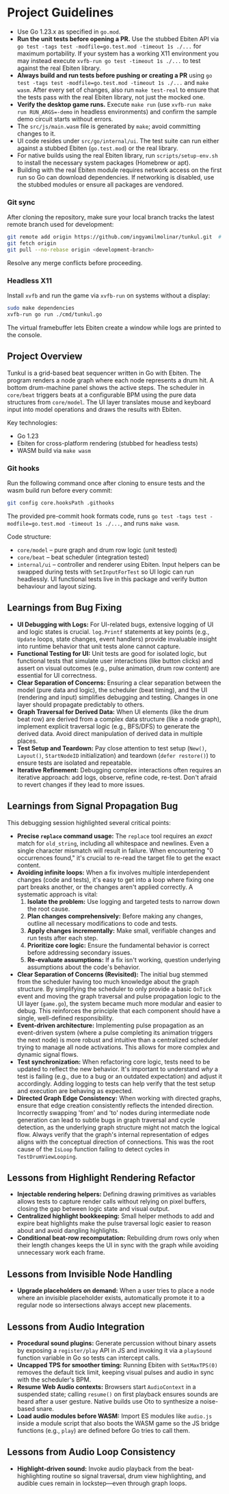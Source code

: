 # Project Guidelines
- Use Go 1.23.x as specified in `go.mod`.
- **Run the unit tests before opening a PR.** Use the stubbed Ebiten API via
  `go test -tags test -modfile=go.test.mod -timeout 1s ./...` for maximum portability.
  If your system has a working X11 environment you may instead execute
  `xvfb-run go test -timeout 1s ./...` to test against the real Ebiten library.
- **Always build and run tests before pushing or creating a PR** using
  `go test -tags test -modfile=go.test.mod -timeout 1s ./...` and `make wasm`.
  After every set of changes, also run `make test-real` to ensure that the
  tests pass with the real Ebiten library, not just the mocked one.
- **Verify the desktop game runs.** Execute `make run` (use
  `xvfb-run make run RUN_ARGS=-demo` in headless environments) and confirm the
  sample demo circuit starts without errors.
- The `src/js/main.wasm` file is generated by `make`; avoid committing changes to it.
- UI code resides under `src/go/internal/ui`. The test suite can run either
  against a stubbed Ebiten (`go.test.mod`) or the real library.
- For native builds using the real Ebiten library, run `scripts/setup-env.sh`
  to install the necessary system packages (Homebrew or apt).
- Building with the real Ebiten module requires network access on the first run
  so Go can download dependencies. If networking is disabled, use the stubbed
  modules or ensure all packages are vendored.

### Git sync
After cloning the repository, make sure your local branch tracks the latest
remote branch used for development:

```sh
git remote add origin https://github.com/ingyamilmolinar/tunkul.git  # if not set
git fetch origin
git pull --no-rebase origin <development-branch>
```
Resolve any merge conflicts before proceeding.

### Headless X11
Install `xvfb` and run the game via `xvfb-run` on systems without a display:

```sh
sudo make dependencies
xvfb-run go run ./cmd/tunkul.go
```
The virtual framebuffer lets Ebiten create a window while logs are printed to the console.

## Project Overview
Tunkul is a grid-based beat sequencer written in Go with Ebiten. The program
renders a node graph where each node represents a drum hit. A bottom drum-machine
panel shows the active steps. The scheduler in `core/beat` triggers beats at a
configurable BPM using the pure data structures from `core/model`. The UI layer
translates mouse and keyboard input into model operations and draws the results
with Ebiten.

Key technologies:
- Go 1.23
- Ebiten for cross-platform rendering (stubbed for headless tests)
- WASM build via `make wasm`

### Git hooks
Run the following command once after cloning to ensure tests and the wasm build
run before every commit:

```sh
git config core.hooksPath .githooks
```

The provided pre-commit hook formats code, runs `go test -tags test -modfile=go.test.mod -timeout 1s ./...`,
and runs `make wasm`.

Code structure:
- `core/model` – pure graph and drum row logic (unit tested)
- `core/beat` – beat scheduler (integration tested)
- `internal/ui` – controller and renderer using Ebiten. Input helpers can be
  swapped during tests with `SetInputForTest` so UI logic can run headlessly.
  UI functional tests live in this package and verify button behaviour and
  layout sizing.

## Learnings from Bug Fixing
*   **UI Debugging with Logs:** For UI-related bugs, extensive logging of UI and logic states is crucial. `log.Printf` statements at key points (e.g., `Update` loops, state changes, event handlers) provide invaluable insight into runtime behavior that unit tests alone cannot capture.
*   **Functional Testing for UI:** Unit tests are good for isolated logic, but functional tests that simulate user interactions (like button clicks) and assert on visual outcomes (e.g., pulse animation, drum row content) are essential for UI correctness.
*   **Clear Separation of Concerns:** Ensuring a clear separation between the model (pure data and logic), the scheduler (beat timing), and the UI (rendering and input) simplifies debugging and testing. Changes in one layer should propagate predictably to others.
*   **Graph Traversal for Derived Data:** When UI elements (like the drum beat row) are derived from a complex data structure (like a node graph), implement explicit traversal logic (e.g., BFS/DFS) to generate the derived data. Avoid direct manipulation of derived data in multiple places.
*   **Test Setup and Teardown:** Pay close attention to test setup (`New()`, `Layout()`, `StartNodeID` initialization) and teardown (`defer restore()`) to ensure tests are isolated and repeatable.
*   **Iterative Refinement:** Debugging complex interactions often requires an iterative approach: add logs, observe, refine code, re-test. Don't afraid to revert changes if they lead to more issues.

## Learnings from Signal Propagation Bug
This debugging session highlighted several critical points:

*   **Precise `replace` command usage:** The `replace` tool requires an *exact* match for `old_string`, including all whitespace and newlines. Even a single character mismatch will result in failure. When encountering "0 occurrences found," it's crucial to re-read the target file to get the exact content.
*   **Avoiding infinite loops:** When a fix involves multiple interdependent changes (code and tests), it's easy to get into a loop where fixing one part breaks another, or the changes aren't applied correctly. A systematic approach is vital:
    1.  **Isolate the problem:** Use logging and targeted tests to narrow down the root cause.
    2.  **Plan changes comprehensively:** Before making any changes, outline all necessary modifications to code and tests.
    3.  **Apply changes incrementally:** Make small, verifiable changes and run tests after each step.
    4.  **Prioritize core logic:** Ensure the fundamental behavior is correct before addressing secondary issues.
    5.  **Re-evaluate assumptions:** If a fix isn't working, question underlying assumptions about the code's behavior.
*   **Clear Separation of Concerns (Revisited):** The initial bug stemmed from the scheduler having too much knowledge about the graph structure. By simplifying the scheduler to only provide a basic `OnTick` event and moving the graph traversal and pulse propagation logic to the UI layer (`game.go`), the system became much more modular and easier to debug. This reinforces the principle that each component should have a single, well-defined responsibility.
*   **Event-driven architecture:** Implementing pulse propagation as an event-driven system (where a pulse completing its animation triggers the next node) is more robust and intuitive than a centralized scheduler trying to manage all node activations. This allows for more complex and dynamic signal flows.
*   **Test synchronization:** When refactoring core logic, tests need to be updated to reflect the new behavior. It's important to understand *why* a test is failing (e.g., due to a bug or an outdated expectation) and adjust it accordingly. Adding logging to tests can help verify that the test setup and execution are behaving as expected.
*   **Directed Graph Edge Consistency:** When working with directed graphs, ensure that edge creation consistently reflects the intended direction. Incorrectly swapping 'from' and 'to' nodes during intermediate node generation can lead to subtle bugs in graph traversal and cycle detection, as the underlying graph structure might not match the logical flow. Always verify that the graph's internal representation of edges aligns with the conceptual direction of connections. This was the root cause of the `IsLoop` function failing to detect cycles in `TestDrumViewLooping`.

## Lessons from Highlight Rendering Refactor
*   **Injectable rendering helpers:** Defining drawing primitives as variables allows tests to capture render calls without relying on pixel buffers, closing the gap between logic state and visual output.
*   **Centralized highlight bookkeeping:** Small helper methods to add and expire beat highlights make the pulse traversal logic easier to reason about and avoid dangling highlights.
*   **Conditional beat-row recomputation:** Rebuilding drum rows only when their length changes keeps the UI in sync with the graph while avoiding unnecessary work each frame.

## Lessons from Invisible Node Handling
*   **Upgrade placeholders on demand:** When a user tries to place a node where an invisible placeholder exists, automatically promote it to a regular node so intersections always accept new placements.

## Lessons from Audio Integration
*   **Procedural sound plugins:** Generate percussion without binary assets by exposing a `register/play` API in JS and invoking it via a `playSound` function variable in Go so tests can intercept calls.
*   **Uncapped TPS for smoother timing:** Running Ebiten with `SetMaxTPS(0)` removes the default tick limit, keeping visual pulses and audio in sync with the scheduler's BPM.
*   **Resume Web Audio contexts:** Browsers start `AudioContext` in a suspended state; calling `resume()` on first playback ensures sounds are heard after a user gesture. Native builds use Oto to synthesize a noise-based snare.
*   **Load audio modules before WASM:** Import ES modules like `audio.js` inside a module script that also boots the WASM game so the JS bridge functions (e.g., `play`) are defined before Go tries to call them.

## Lessons from Audio Loop Consistency
*   **Highlight-driven sound:** Invoke audio playback from the beat-highlighting routine so signal traversal, drum view highlighting, and audible cues remain in lockstep—even through graph loops.
